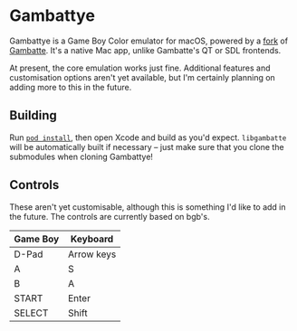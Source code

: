 # Gambattye
Gambattye is a Game Boy Color emulator for macOS, powered by a [fork](https://github.com/Ben10do/gambatte) of [Gambatte](https://github.com/sinamas/gambatte). It's a native Mac app, unlike Gambatte's QT or SDL frontends.

At present, the core emulation works just fine. Additional features and customisation options aren't yet available, but I'm certainly planning on adding more to this in the future.

## Building
Run [`pod install`](https://cocoapods.org), then open Xcode and build as you'd expect. `libgambatte` will be automatically built if necessary – just make sure that you clone the submodules when cloning Gambattye!

## Controls
These aren't yet customisable, although this is something I'd like to add in the future. The controls are currently based on bgb's.

| Game Boy | Keyboard   |
| -------- | ---------- |
| D-Pad    | Arrow keys |
| A        | S          |
| B        | A          |
| START    | Enter      |
| SELECT   | Shift      |
